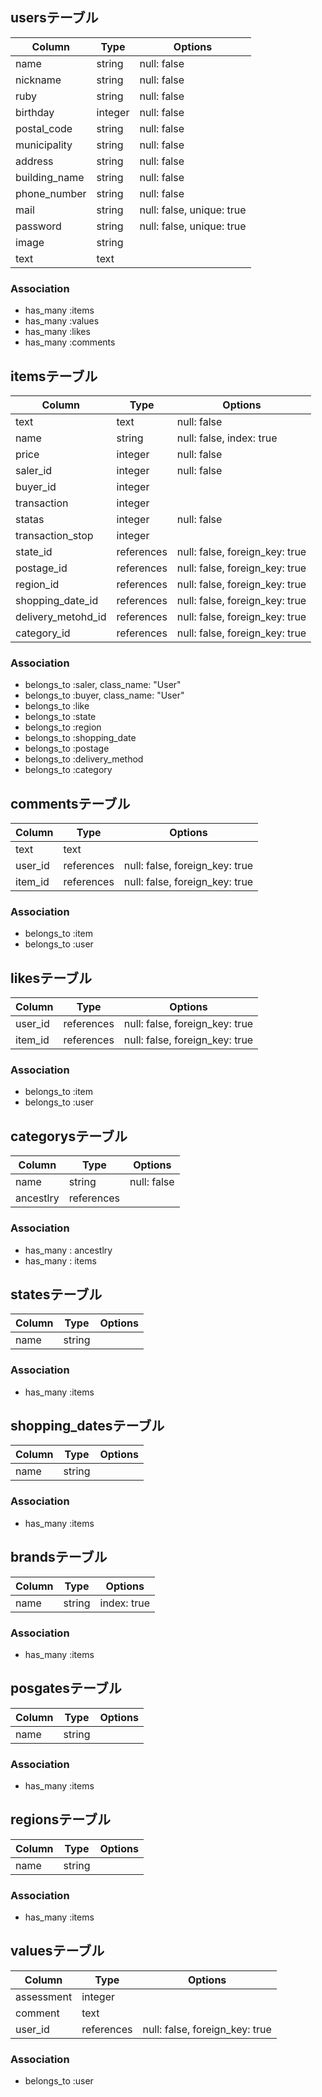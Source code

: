 
## usersテーブル
|Column|Type|Options|
|------|----|-------|
|name|string|null: false|
|nickname|string|null: false|
|ruby|string|null: false|
|birthday|integer|null: false|
|postal_code|string|null: false|
|municipality|string|null: false|
|address|string|null: false|
|building_name|string|null: false|
|phone_number|string|null: false|
|mail|string|null: false, unique: true|
|password|string|null: false, unique: true|
|image|string|
|text|text|

### Association
- has_many :items
- has_many :values
- has_many :likes
- has_many :comments

## itemsテーブル

|Column|Type|Options|
|------|----|-------|
|text|text|null: false|
|name|string|null: false, index: true|
|price|integer|null: false|
|saler_id|integer|null: false|
|buyer_id|integer|
|transaction|integer|
|statas|integer|null: false|
|transaction_stop|integer|
|state_id|references|null: false, foreign_key: true|
|postage_id|references|null: false, foreign_key: true|
|region_id|references|null: false, foreign_key: true|
|shopping_date_id|references|null: false, foreign_key: true|
|delivery_metohd_id|references|null: false, foreign_key: true|
|category_id|references|null: false, foreign_key: true|

### Association
- belongs_to :saler, class_name: "User"
- belongs_to :buyer, class_name: "User"
- belongs_to :like
- belongs_to :state
- belongs_to :region
- belongs_to :shopping_date
- belongs_to :postage
- belongs_to :delivery_method
- belongs_to :category

## commentsテーブル

|Column|Type|Options|
|------|----|-------|
|text|text|
|user_id|references|null: false, foreign_key: true|
|item_id|references|null: false, foreign_key: true|

### Association
- belongs_to :item
- belongs_to :user

## likesテーブル

|Column|Type|Options|
|------|----|-------|
|user_id|references|null: false, foreign_key: true|
|item_id|references|null: false, foreign_key: true|

### Association
- belongs_to :item
- belongs_to :user

## categorysテーブル

|Column|Type|Options|
|------|----|-------|
|name|string|null: false|
|ancestlry|references||

### Association
- has_many : ancestlry
- has_many : items

## statesテーブル

|Column|Type|Options|
|------|----|-------|
|name|string|

### Association
- has_many :items

## shopping_datesテーブル

|Column|Type|Options|
|------|----|-------|
|name|string|

### Association
- has_many :items

## brandsテーブル

|Column|Type|Options|
|------|----|-------|
|name|string|index: true|

### Association
- has_many :items

## posgatesテーブル

|Column|Type|Options|
|------|----|-------|
|name|string|

### Association
- has_many :items

## regionsテーブル

|Column|Type|Options|
|------|----|-------|
|name|string|

### Association
- has_many :items

## valuesテーブル

|Column|Type|Options|
|------|----|-------|
|assessment|integer|
|comment|text|
|user_id|references|null: false, foreign_key: true|

### Association
- belongs_to :user